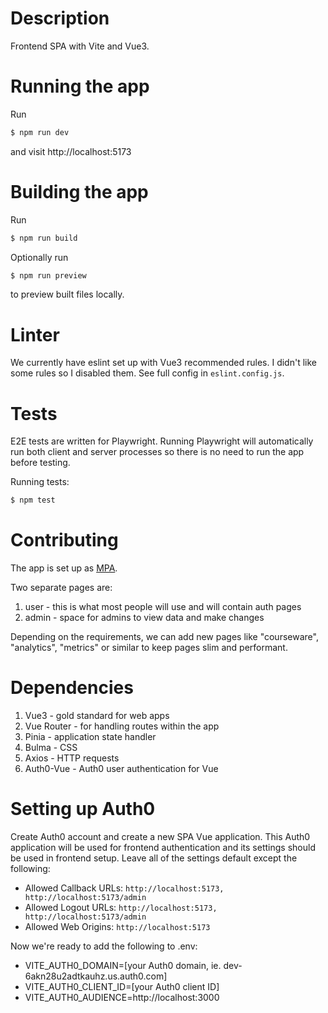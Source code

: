 # Description

Frontend SPA with Vite and Vue3.

# Running the app

Run

```bash
$ npm run dev
```

and visit http://localhost:5173

# Building the app

Run

```bash
$ npm run build
```

Optionally run

```bash
$ npm run preview
```
to preview built files locally.

# Linter

We currently have eslint set up with Vue3 recommended rules. I didn't like some
rules so I disabled them. See full config in `eslint.config.js`.

# Tests

E2E tests are written for Playwright. Running Playwright will automatically run
both client and server processes so there is no need to run the app before testing.

Running tests:

```bash
$ npm test
```

# Contributing

The app is set up as [MPA](https://vitejs.dev/config/shared-options.html#apptype).

Two separate pages are:
1. user - this is what most people will use and will contain auth pages
2. admin - space for admins to view data and make changes

Depending on the requirements, we can add new pages like "courseware",
"analytics", "metrics" or similar to keep pages slim and performant.

# Dependencies

1. Vue3 - gold standard for web apps
2. Vue Router - for handling routes within the app
3. Pinia - application state handler
4. Bulma - CSS
5. Axios - HTTP requests
6. Auth0-Vue - Auth0 user authentication for Vue

# Setting up Auth0

Create Auth0 account and create a new SPA Vue application. This Auth0 application
will be used for frontend authentication and its settings should be used in
frontend setup. Leave all of the settings default except the following:
- Allowed Callback URLs: `http://localhost:5173, http://localhost:5173/admin`
- Allowed Logout URLs: `http://localhost:5173, http://localhost:5173/admin`
- Allowed Web Origins: `http://localhost:5173`

Now we're ready to add the following to .env:
- VITE_AUTH0_DOMAIN=[your Auth0 domain, ie. dev-6akn28u2adtkauhz.us.auth0.com]
- VITE_AUTH0_CLIENT_ID=[your Auth0 client ID]
- VITE_AUTH0_AUDIENCE=http://localhost:3000
